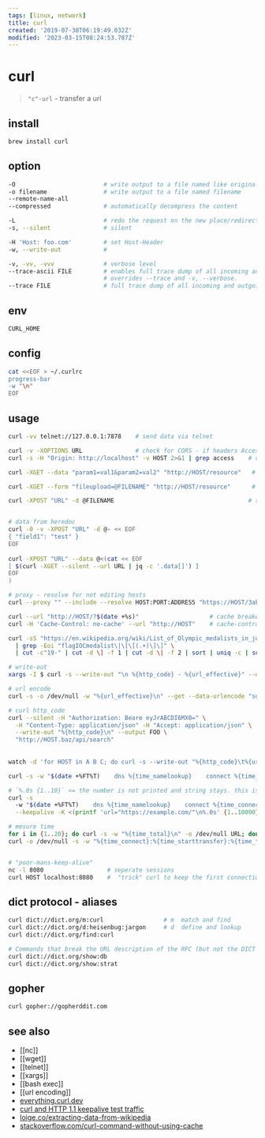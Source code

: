 ```yaml
---
tags: [linux, network]
title: curl
created: '2019-07-30T06:19:49.032Z'
modified: '2023-03-15T08:24:53.787Z'
---
```


# curl

> `"c"-url` - transfer a url

## install

```sh
brew install curl
```

## option

```sh
-O                         # write output to a file named like original
-o filename                # write output to a file named filename
--remote-name-all
--compressed               # automatically decompress the content

-L                         # redo the request on the new place/redirect
-s, --silent               # silent

-H 'Host: foo.com'         # set Host-Header
-w, --write-out            # 

-v, -vv, -vvv              # verbose level
--trace-ascii FILE         # enables full trace dump of all incoming and outgoing data
                           # overrides --trace and -v, --verbose.
--trace FILE               # full trace dump of all incoming and outgoing data
```

## env

```sh
CURL_HOME
```

## config

```sh
cat <<EOF > ~/.curlrc 
progress-bar
-w "\n"
EOF
```

## usage

```sh
curl -vv telnet://127.0.0.1:7878    # send data via telnet

curl -v -XOPTIONS URL               # check for CORS - if headers Access-Control-Allow-{Headers,Methods,Origin} are present 
curl -s -H "Origin: http://localhost" -v HOST 2>&1 | grep access    # check access-* headers

curl -XGET --data "param1=val1&param2=val2" "http://HOST/resource"   # sending data via GET

curl -XGET --form "fileupload=@FILENAME" "http://HOST/resource"      # sending data via GET

curl -XPOST "URL" -d @FILENAME                                      # sending data via POST and filenamedescriptor


# data from heredoc
curl -0 -v -XPOST "URL" -d @- << EOF  
{ "field1": "test" }
EOF
 
curl -XPOST "URL" --data @<(cat << EOF
[ $(curl -XGET --silent --url URL | jq -c '.data[]') ]
EOF
)

# proxy - resolve for not editing hosts
curl --proxy "" --include --resolve HOST:PORT:ADDRESS "https://HOST/3ab655"

curl --url "http://HOST/?$(date +%s)"                    # cache breaker
curl -H 'Cache-Control: no-cache' --url "http://HOST"    # cache-control

curl -sS "https://en.wikipedia.org/wiki/List_of_Olympic_medalists_in_judo?action=raw" \
  | grep -Eoi "flagIOCmedalist\|\[\[(.+)\]\]" \
  | cut -c"19-" | cut -d \] -f 1 | cut -d \| -f 2 | sort | uniq -c | sort -nr             # extracting-data-from-wikipedia

# write-out
xargs -I $ curl -s --write-out "\n %{http_code} - %{url_effective}" --output /dev/null --url $

# url encode
curl -s -o /dev/null -w "%{url_effective}\n" --get --data-urlencode "some random" --data-urlencode "foo=bar" ""

# curl http_code
curl --silent -H "Authorization: Beare eyJrABCDI6MX0=" \
  -H "Content-Type: application/json" -H "Accept: application/json" \
  --write-out "%{http_code}\n" --output FOO \
  "http://HOST.baz/api/search"
  
  
watch -d 'for HOST in A B C; do curl -s --write-out "%{http_code}\t%{url_effective}\n" --output foo https://${HOST}; done'

curl -s -w "$(date +%FT%T)    dns %{time_namelookup}    connect %{time_connect}   firstbyte %{time_starttransfer}   total %{time_total}   HTTP %{http_code}\n" -o /dev/null "https://example.com"

# `%.0s {1..10}` <= the number is not printed and string stays. this is a printf-loop WOAH !
curl -s 
  -w "$(date +%FT%T)    dns %{time_namelookup}    connect %{time_connect}   firstbyte %{time_starttransfer}   total %{time_total}   HTTP %{http_code}\n" \
  --keepalive -K <(printf 'url="https://example.com/"\n%.0s' {1..10000}) 2>/dev/null 

# mesure time
for i in {1..20}; do curl -s -w "%{time_total}\n" -o /dev/null URL; done  
curl -o /dev/null -s -w "%{time_connect}:%{time_starttransfer}:%{time_total}" URL


# "poor-mans-keep-alive"
nc -l 8080                  # seperate sessions
curl HOST localhost:8080    #  "trick" curl to keep the first connection open 
```

## dict protocol - aliases

```sh
curl dict://dict.org/m:curl                 # m  match and find
curl dict://dict.org/d:heisenbug:jargon     # d  define and lookup
curl dict://dict.org/find:curl

# Commands that break the URL description of the RFC (but not the DICT protocol) are
curl dict://dict.org/show:db
curl dict://dict.org/show:strat
```

## gopher

```sh
curl gopher://gopherddit.com
```

## see also

- [[nc]]
- [[wget]]
- [[telnet]]
- [[xargs]]
- [[bash exec]]
- [[url encoding]]
- [everything.curl.dev](https://everything.curl.dev/)
- [curl and HTTP 1.1 keepalive test traffic](http://lzone.de/blog/curl+and+HTTP+1.1+keepalive+test+traffic)
- [loige.co/extracting-data-from-wikipedia](http://loige.co/extracting-data-from-wikipedia-using-curl-grep-cut-and-other-bash-commands)
- [stackoverflow.com/curl-command-without-using-cache](https://stackoverflow.com/questions/31653271/curl-command-without-using-cache)
